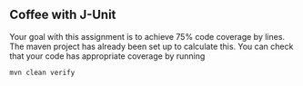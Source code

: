 ## Coffee with J-Unit

Your goal with this assignment is to achieve 75% code coverage by lines. The 
maven project has already been set up to calculate this.  You can check that your
code has appropriate coverage by running 

```sh
mvn clean verify
```